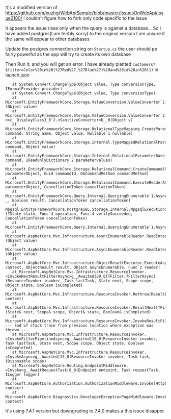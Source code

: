 ﻿It's a modified version of https://github.com/xuzhg/WebApiSample/blob/master/IssuesOnWebApi/Issue2180/ i couldn't figure how to fork only code specific to the issue

It appears the issue rises only when the query is against a database... So i have added postgres(I am teribly sorry) to the original version I am unsure if the same will appear to other databases

Update the postgres connection string on ```Startup.cs``` the user should pe fairly powerful as the app will try to create its own database 

Then Run it, and you will get an error. I have already planted ```customers?$filter=Color%20in%20(%27Red%27,%27Blue%27)%20and%20id%20in%20(1)``` in launch.json

```System.InvalidCastException: Object must implement IConvertible.
   at System.Convert.ChangeType(Object value, Type conversionType, IFormatProvider provider)
   at System.Convert.ChangeType(Object value, Type conversionType)
   at Microsoft.EntityFrameworkCore.Storage.ValueConversion.ValueConverter`2.Sanitize[T](Object value)
   at Microsoft.EntityFrameworkCore.Storage.ValueConversion.ValueConverter`2.<>c__DisplayClass3_0`2.<SanitizeConverter>b__0(Object v)
   at Microsoft.EntityFrameworkCore.Storage.RelationalTypeMapping.CreateParameter(DbCommand command, String name, Object value, Nullable`1 nullable)
   at Microsoft.EntityFrameworkCore.Storage.Internal.TypeMappedRelationalParameter.AddDbParameter(DbCommand command, Object value)
   at Microsoft.EntityFrameworkCore.Storage.Internal.RelationalParameterBase.AddDbParameter(DbCommand command, IReadOnlyDictionary`2 parameterValues)
   at Microsoft.EntityFrameworkCore.Storage.RelationalCommand.CreateCommand(RelationalCommandParameterObject parameterObject, Guid commandId, DbCommandMethod commandMethod)
   at Microsoft.EntityFrameworkCore.Storage.RelationalCommand.ExecuteReaderAsync(RelationalCommandParameterObject parameterObject, CancellationToken cancellationToken)
   at Microsoft.EntityFrameworkCore.Query.Internal.QueryingEnumerable`1.AsyncEnumerator.InitializeReaderAsync(DbContext _, Boolean result, CancellationToken cancellationToken)
   at Npgsql.EntityFrameworkCore.PostgreSQL.Storage.Internal.NpgsqlExecutionStrategy.ExecuteAsync[TState,TResult](TState state, Func`4 operation, Func`4 verifySucceeded, CancellationToken cancellationToken)
   at Microsoft.EntityFrameworkCore.Query.Internal.QueryingEnumerable`1.AsyncEnumerator.MoveNextAsync()
   at Microsoft.AspNetCore.Mvc.Infrastructure.AsyncEnumerableReader.ReadInternal[T](Object value)
   at Microsoft.AspNetCore.Mvc.Infrastructure.AsyncEnumerableReader.ReadInternal[T](Object value)
   at Microsoft.AspNetCore.Mvc.Infrastructure.ObjectResultExecutor.ExecuteAsyncEnumerable(ActionContext context, ObjectResult result, Object asyncEnumerable, Func`2 reader)
   at Microsoft.AspNetCore.Mvc.Infrastructure.ResourceInvoker.<InvokeNextResultFilterAsync>g__Awaited|29_0[TFilter,TFilterAsync](ResourceInvoker invoker, Task lastTask, State next, Scope scope, Object state, Boolean isCompleted)
   at Microsoft.AspNetCore.Mvc.Infrastructure.ResourceInvoker.Rethrow(ResultExecutedContextSealed context)
   at Microsoft.AspNetCore.Mvc.Infrastructure.ResourceInvoker.ResultNext[TFilter,TFilterAsync](State& next, Scope& scope, Object& state, Boolean& isCompleted)
   at Microsoft.AspNetCore.Mvc.Infrastructure.ResourceInvoker.InvokeResultFilters()
--- End of stack trace from previous location where exception was thrown ---
   at Microsoft.AspNetCore.Mvc.Infrastructure.ResourceInvoker.<InvokeFilterPipelineAsync>g__Awaited|19_0(ResourceInvoker invoker, Task lastTask, State next, Scope scope, Object state, Boolean isCompleted)
   at Microsoft.AspNetCore.Mvc.Infrastructure.ResourceInvoker.<InvokeAsync>g__Awaited|17_0(ResourceInvoker invoker, Task task, IDisposable scope)
   at Microsoft.AspNetCore.Routing.EndpointMiddleware.<Invoke>g__AwaitRequestTask|6_0(Endpoint endpoint, Task requestTask, ILogger logger)
   at Microsoft.AspNetCore.Authorization.AuthorizationMiddleware.Invoke(HttpContext context)
   at Microsoft.AspNetCore.Diagnostics.DeveloperExceptionPageMiddleware.Invoke(HttpContext context)
```



It's using 7.4.1 version but downgrading to 7.4.0 makes a this issue disapper.

